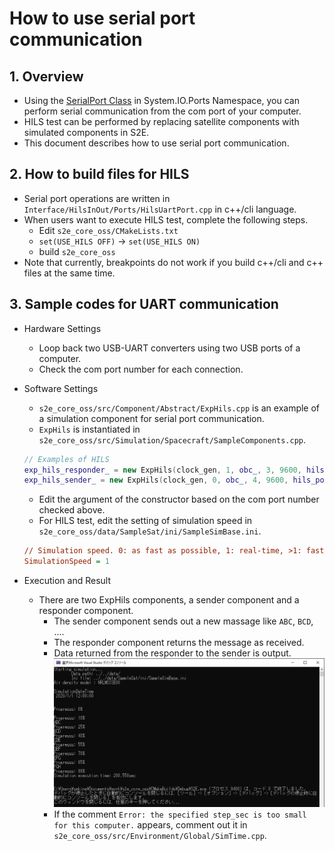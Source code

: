 # How to use serial port communication

## 1.  Overview
- Using the [SerialPort Class](https://docs.microsoft.com/en-us/dotnet/api/system.io.ports.serialport?view=dotnet-plat-ext-5.0) in System.IO.Ports Namespace, you can perform serial communication from the com port of your computer.
- HILS test can be performed by replacing satellite components with simulated components in S2E.
- This document describes how to use serial port communication.

## 2. How to build files for HILS
- Serial port operations are written in `Interface/HilsInOut/Ports/HilsUartPort.cpp` in c++/cli language.
- When users want to execute HILS test, complete the following steps.
  - Edit `s2e_core_oss/CMakeLists.txt`
  - `set(USE_HILS OFF)` -> `set(USE_HILS ON)`
  - build `s2e_core_oss`
- Note that currently, breakpoints do not work if you build c++/cli and c++ files at the same time.

## 3. Sample codes for UART communication
- Hardware Settings
  - Loop back two USB-UART converters using two USB ports of a computer.
  - Check the com port number for each connection.
- Software Settings
   - `s2e_core_oss/src/Component/Abstract/ExpHils.cpp` is an example of a simulation component for serial port communication.
   - `ExpHils` is instantiated in `s2e_core_oss/src/Simulation/Spacecraft/SampleComponents.cpp`.
   ```c++
  // Examples of HILS
  exp_hils_responder_ = new ExpHils(clock_gen, 1, obc_, 3, 9600, hils_port_manager_, 1);
  exp_hils_sender_ = new ExpHils(clock_gen, 0, obc_, 4, 9600, hils_port_manager_, 0);
   ```
   - Edit the argument of the constructor based on the com port number checked above.
   - For HILS test, edit the setting of simulation speed in `s2e_core_oss/data/SampleSat/ini/SampleSimBase.ini`.
   ```ini
   // Simulation speed. 0: as fast as possible, 1: real-time, >1: faster than real-time, <1: slower than real-time
   SimulationSpeed = 1
   ```

- Execution and Result
  - There are two ExpHils components, a sender component and a responder component.
    - The sender component sends out a new massage like `ABC`, `BCD`, ....
    - The responder component returns the message as received.
    - Data returned from the responder to the sender is output.<img src="./figs/SerialPortCommunicationConfirmation.png" alt="SerialPortCommunicationConfirmation" style="zoom: 100%;" />
    - If the comment `Error: the specified step_sec is too small for this computer.` appears, comment out it in `s2e_core_oss/src/Environment/Global/SimTime.cpp`.